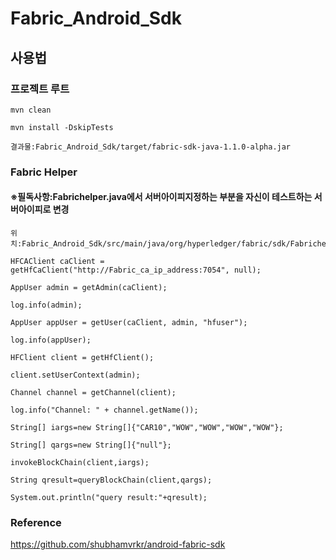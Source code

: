 # Fabric_Android_Sdk

## 사용법
### 프로젝트 루트
<pre><code>mvn clean</code></pre>
<pre><code>mvn install -DskipTests</code></pre>
<pre><code>결과물:Fabric_Android_Sdk/target/fabric-sdk-java-1.1.0-alpha.jar</code></pre>

### Fabric Helper
#### ※필독사항:Fabrichelper.java에서 서버아이피지정하는 부분을 자신이 테스트하는 서버아이피로 변경
<pre><code>위치:Fabric_Android_Sdk/src/main/java/org/hyperledger/fabric/sdk/Fabrichelper.java</code></pre>
<pre><code>HFCAClient caClient = getHfCaClient("http://Fabric_ca_ip_address:7054", null);</code></pre>
<pre><code>AppUser admin = getAdmin(caClient);</code></pre>
<pre><code>log.info(admin);</code></pre>
<pre><code>AppUser appUser = getUser(caClient, admin, "hfuser");</code></pre>
<pre><code>log.info(appUser);</code></pre>
<pre><code>HFClient client = getHfClient();</code></pre>
<pre><code>client.setUserContext(admin);</code></pre>
<pre><code>Channel channel = getChannel(client);</code></pre>
<pre><code>log.info("Channel: " + channel.getName());</code></pre>
<pre><code>String[] iargs=new String[]{"CAR10","WOW","WOW","WOW","WOW"};</code></pre>
<pre><code>String[] qargs=new String[]{"null"};</code></pre>
<pre><code>invokeBlockChain(client,iargs);</code></pre>
<pre><code>String qresult=queryBlockChain(client,qargs);</code></pre>
<pre><code>System.out.println("query result:"+qresult);</code></pre>

### Reference
https://github.com/shubhamvrkr/android-fabric-sdk
